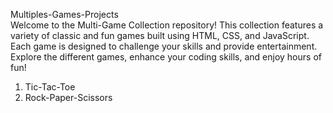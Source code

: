 Multiples-Games-Projects
<br/>
Welcome to the Multi-Game Collection repository! This collection features a variety of classic and fun games built using HTML, CSS, and JavaScript. Each game is designed to challenge your skills and provide entertainment. Explore the different games, enhance your coding skills, and enjoy hours of fun!
<br/>

1. Tic-Tac-Toe
2. Rock-Paper-Scissors
